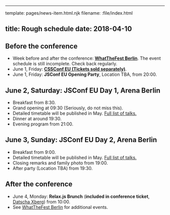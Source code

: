 ----
template: pages/news-item.html.njk
filename: :file/index.html

title: Rough schedule
date: 2018-04-10
----

## Before the conference

- Week before and after the conference: **[WhatTheFest Berlin](http://wwwtf.berlin/)**. The event schedule is still incomplete. Check back regularly.
- June 1, Friday: **[CSSConf EU (Tickets sold separately)](https://2018.cssconf.eu/)**.
- June 1, Friday: **JSConf EU Opening Party**, Location TBA, from 20:00.

## June 2, Saturday: **JSConf EU Day 1**, Arena Berlin

- Breakfast from 8:30.
- Grand opening at 09:30 (Seriously, do not miss this).
- Detailed timetable will be published in May. [Full list of talks.](/speakers/)
- Dinner at around 19:30.
- Evening program from 21:00.

## June 3, Sunday: **JSConf EU Day 2**, Arena Berlin

- Breakfast from 9:00.
- Detailed timetable will be published in May. [Full list of talks.](/speakers/)
- Closing remarks and family photo from 19:00.
- After party (Location TBA) from 19:30.

## After the conference

- June 4, Monday: **Relax.js Brunch** (**included in conference ticket**, [Datscha Xberg](https://goo.gl/maps/a3CMequ9cXn)) from 10:00.
- See [WhatTheFest Berlin](http://wwwtf.berlin/) for additional events.
